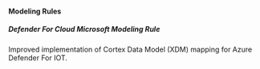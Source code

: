 
#### Modeling Rules

##### Defender For Cloud Microsoft Modeling Rule

Improved implementation of Cortex Data Model (XDM) mapping for Azure Defender For IOT.
